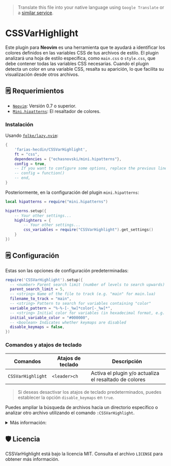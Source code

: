> Translate this file into your native language using `Google Translate` or a [similar service](https://immersivetranslate.com).

# CSSVarHighlight

Este plugin para **Neovim** es una herramienta que te ayudará a identificar los colores definidos en las variables CSS de tus archivos de estilo. El plugin analizará una hoja de estilo específica, como `main.css` o `style.css`, que debe contener todas las variables CSS necesarias. Cuando el plugin detecta un color en una variable CSS, resalta su aparición, lo que facilita su visualización desde otros archivos.

## 🗒️ Requerimientos

* [`Neovim`](https://github.com/neovim/neovim): Versión 0.7 o superior.
* [`Mini.hipatterns`](https://github.com/echasnovski/mini.hipatterns): El resaltador de colores.

### Instalación

Usando [`folke/lazy.nvim`](https://github.com/folke/lazy.nvim):

```lua
{
    'farias-hecdin/CSSVarHighlight',
    ft = "css",
    dependencies = {"echasnovski/mini.hipatterns"},
    config = true,
    -- If you want to configure some options, replace the previous line with:
    -- config = function()
    -- end,
}
```

Posteriormente, en la configuración del plugin `mini.hipatterns`:

```lua
local hipatterns = require("mini.hipatterns")

hipatterns.setup({
    -- Your other settings...
    highlighters = {
        -- Your other settings...
        css_variables = require("CSSVarHighlight").get_settings()
    }
})
```

## 🗒️ Configuración

Estas son las opciones de configuración predeterminadas:

```lua
require('CSSVarHighlight').setup({
  -- <number> Parent search limit (number of levels to search upwards)
  parent_search_limit = 5,
  -- <string> Name of the file to track (e.g. "main" for main.lua)
  filename_to_track = "main",
  -- <string> Pattern to search for variables containing "color"
  variable_pattern = "%-%-[-_%w]*color[-_%w]*",
  -- <string> Initial color for variables (in hexadecimal format, e.g. "#000000" for black)
  initial_variable_color = "#000000",
  -- <boolean> Indicates whether keymaps are disabled
  disable_keymaps = false,
})
```

### Comandos y atajos de teclado

| Comandos           | Atajos de teclado | Descripción                         |
| -------------------|------------------ | ----------------------------------- |
| `CSSVarHighlight`  | `<leader>ch`      | Activa el plugin y/o actualiza el resaltado de colores |

> Si deseas desactivar los atajos de teclado predeterminados, puedes establecer la opción  `disable_keymaps` en `true`.

Puedes ampliar la búsqueda de archivos hacia un directorio específico o analizar otro archivo utilizando el comando `:CSSVarHighlight`.

<details>
<summary>Más información:</summary>

* Para buscar hacia arriba, utiliza la sintaxis `:CSSVarHighlight <filename> <attempt_limit>`, donde `<attempt_limit>` es el número de niveles que deseas buscar hacia arriba, comenzando desde el directorio actual, y `<filename>` es el nombre del archivo (sin incluir la extensión `*.css`). El plugin analizará cada nivel hasta encontrar el archivo deseado. Por ejemplo:

```sh
#-- Good
:CSSVarHighlight my_stylesheet 9

#-- Bad
:CSSVarHighlight my_stylesheet.css 9
:CSSVarHighlight "my_stylesheet.css" 9
```

* Para buscar en un directorio específico, utiliza la sintaxis `:CSSVarHighlight <filename> <path>`, donde `<path>` es la ruta del directorio en el que deseas realizar la búsqueda. Por ejemplo:

```sh
#-- Good
:CSSVarHighlight my_Stylesheet file/path/to/search
:CSSVarHighlight my_Stylesheet ../../file/path/to/search

#-- Bad
:CSSVarHighlight "my_Stylesheet" "file/path/to/search"
:CSSVarHighlight "my_Stylesheet" "file/path/to/search.css"
```

</details>

## 🛡️ Licencia

CSSVarHighlight está bajo la licencia MIT. Consulta el archivo `LICENSE` para obtener más información.
